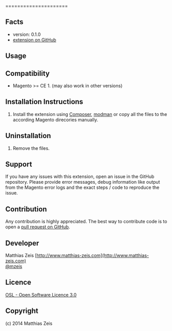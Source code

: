 
=====================


Facts
-----
- version: 0.1.0
- [extension on GitHub](https://github.com/mzeis/Emzee_)

Usage
-----


Compatibility
-------------
- Magento >= CE 1. (may also work in other versions)

Installation Instructions
-------------------------
1. Install the extension using [Composer](https://getcomposer.org/), [modman](https://github.com/colinmollenhour/modman)  or copy all the files to the according Magento direcories manually.

Uninstallation
--------------
1. Remove the files.

Support
-------
If you have any issues with this extension, open an issue in the GitHub repository. Please provide error messages, debug information like output from the Magento error logs and the exact steps / code to reproduce the issue.

Contribution
------------
Any contribution is highly appreciated. The best way to contribute code is to open a [pull request on GitHub](https://help.github.com/articles/using-pull-requests).

Developer
---------
Matthias Zeis
[http://www.matthias-zeis.com](http://www.matthias-zeis.com)  
[@mzeis](https://twitter.com/mzeis)

Licence
-------
[OSL - Open Software Licence 3.0](http://opensource.org/licenses/osl-3.0.php)

Copyright
---------
(c) 2014 Matthias Zeis
